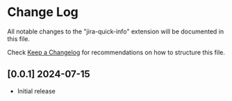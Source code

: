 # Change Log
All notable changes to the "jira-quick-info" extension will be documented in this file.

Check [Keep a Changelog](http://keepachangelog.com/) for recommendations on how to structure this file.

## [0.0.1] 2024-07-15
- Initial release